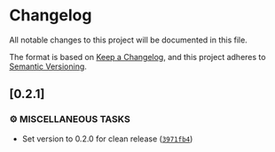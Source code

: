# Changelog

All notable changes to this project will be documented in this file.

The format is based on [Keep a Changelog](https://keepachangelog.com/en/1.0.0/),
and this project adheres to [Semantic Versioning](https://semver.org/spec/v2.0.0.html).
## [0.2.1]

### <!-- 7 -->⚙️ MISCELLANEOUS TASKS

- Set version to 0.2.0 for clean release ([`3971fb4`](https://github.com/zenyr/mcp-pty/commit/3971fb47a49778b9c19f3ea4df6aa6b8455bb3bc))


